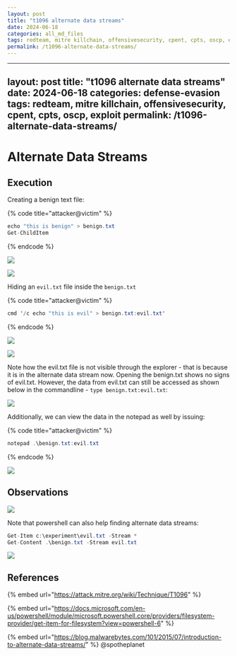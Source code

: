 ```yaml
---
layout: post
title: "t1096 alternate data streams"
date: 2024-06-18
categories: all_md_files
tags: redteam, mitre killchain, offensivesecurity, cpent, cpts, oscp, exploit
permalink: /t1096-alternate-data-streams/
---
```


---
layout: post
title: "t1096 alternate data streams"
date: 2024-06-18
categories: defense-evasion
tags: redteam, mitre killchain, offensivesecurity, cpent, cpts, oscp, exploit
permalink: /t1096-alternate-data-streams/
---

# Alternate Data Streams

## Execution

Creating a benign text file:

{% code title="attacker@victim" %}
```csharp
echo "this is benign" > benign.txt
Get-ChildItem
```
{% endcode %}

![](../../.gitbook/assets/ads-benign.png)

![](broken-reference)

Hiding an `evil.txt` file inside the `benign.txt`

{% code title="attacker@victim" %}
```csharp
cmd '/c echo "this is evil" > benign.txt:evil.txt'
```
{% endcode %}

![](../../.gitbook/assets/ads-evil.png)

![](broken-reference)

Note how the evil.txt file is not visible through the explorer - that is because it is in the alternate data stream now. Opening the benign.txt shows no signs of evil.txt. However, the data from evil.txt can still be accessed as shown below in the commandline - `type benign.txt:evil.txt`:

![](../../.gitbook/assets/ads-evil-2.png)

Additionally, we can view the data in the notepad as well by issuing:

{% code title="attacker@victim" %}
```csharp
notepad .\benign.txt:evil.txt
```
{% endcode %}

![](../../.gitbook/assets/ads-evil3.png)

## Observations

![](../../.gitbook/assets/ads-commandline.png)

Note that powershell can also help finding alternate data streams:

```csharp
Get-Item c:\experiment\evil.txt -Stream *
Get-Content .\benign.txt -Stream evil.txt
```

![](../../.gitbook/assets/ads-powershell.png)

## References

{% embed url="https://attack.mitre.org/wiki/Technique/T1096" %}

{% embed url="https://docs.microsoft.com/en-us/powershell/module/microsoft.powershell.core/providers/filesystem-provider/get-item-for-filesystem?view=powershell-6" %}

{% embed url="https://blog.malwarebytes.com/101/2015/07/introduction-to-alternate-data-streams/" %}
@spotheplanet
